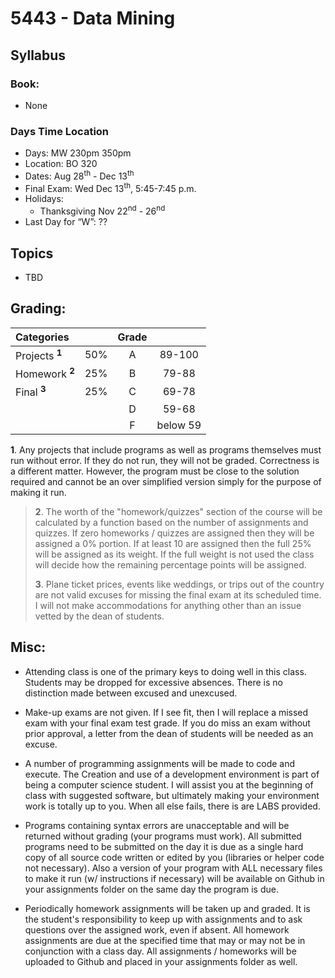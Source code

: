 5443 - Data Mining
==================
## Syllabus

### Book:
- None

### Days Time Location
- Days: MW 230pm 350pm 
- Location: BO 320
- Dates: Aug 28<sup>th</sup> - Dec 13<sup>th</sup>
- Final Exam: Wed Dec 13<sup>th</sup>, 5:45-7:45 p.m.
- Holidays: 
    - Thanksgiving Nov 22<sup>nd</sup> - 26<sup>nd</sup>
- Last Day for “W”: ??

## Topics

- TBD

   
## Grading:	

| Categories                     |     |  Grade   |          | 
|:------------------------------ |:---:|:--------:|:--------:|
| Projects <sup>**1**</sup>      | 50% |  A       | 89-100   |
| Homework <sup>**2**</sup>      | 25% |  B       | 79-88    |
| Final <sup>**3**</sup>         | 25% |  C       | 69-78    |
| 	                             |     |  D       | 59-68    |
|                                |     |  F       | below 59 |


**1**. Any projects that include programs as well as programs themselves must run without error. If they do not run, they will not be graded. Correctness is a different matter. However, the program must be close to the solution required and cannot be an over simplified version simply for the purpose of making it run. 
>
>**2**. The worth of the "homework/quizzes" section of the course will be calculated by a function based on the number of assignments and quizzes. If zero homeworks / quizzes are assigned then they will be assigned a 0% portion. If at least 10 are assigned then the full 25% will be assigned as its weight. If the full weight is not used the class will decide how the remaining percentage points will be assigned. 
>
>**3**. Plane ticket prices, events like weddings, or trips out of the country are not valid excuses for missing the final exam at its scheduled time. I will not make accommodations for anything other than an issue vetted by the dean of students. 

## Misc:

- Attending class is one of the primary keys to doing well in this class. Students may be dropped for excessive absences. There is no distinction made between excused and unexcused. 

- Make-up exams are not given. If I see fit, then I will replace a missed exam with your final exam test grade.  If you do miss an exam without prior approval, a letter from the dean of students will be needed as an excuse. 

- A number of programming assignments will be made to code and execute. The Creation and use of a development environment is part of being a computer science student. I will assist you at the beginning of class with suggested software, but ultimately making your environment work is totally up to you. When all else fails, there is are LABS provided.

- Programs containing syntax errors are unacceptable and will be returned without grading (your programs must work). All submitted programs need to be submitted on the day it is due as a single hard copy of all source code written or edited by you (libraries or helper code not necessary). Also a version of your program with ALL necessary files to make it run (w/ instructions if necessary) will be available on Github in your assignments folder on the same day the program is due. 

- Periodically homework assignments will be taken up and graded. It is the student's responsibility to keep up with assignments and to ask questions over the assigned work, even if absent. All homework assignments are due at the specified time that may or may not be in conjunction with a class day. All assignments / homeworks will be uploaded to Github and placed in your assignments folder as well.
